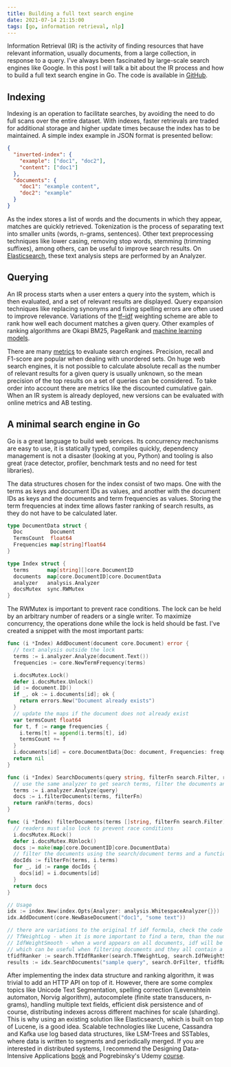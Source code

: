 ```yaml
---
title: Building a full text search engine
date: 2021-07-14 21:15:00
tags: [go, information retrieval, nlp]
---
```


Information Retrieval (IR) is the activity of finding resources that have relevant information, usually documents, from a large collection, in response to a query. I've always been fascinated by large-scale search engines like Google. In this post I will talk a bit about the IR process and how to build a full text search engine in Go. The code is available in [GitHub](https://github.com/ruial/busca).

## Indexing

Indexing is an operation to facilitate searches, by avoiding the need to do full scans over the entire dataset. With indexes, faster retrievals are traded for additional storage and higher update times because the index has to be maintained. A simple index example in JSON format is presented bellow:

```json
{
  "inverted-index": {
    "example": ["doc1", "doc2"],
    "content": ["doc1"]
  },
  "documents": {
    "doc1": "example content",
    "doc2": "example"
  }
}
```

As the index stores a list of words and the documents in which they appear, matches are quickly retrieved. Tokenization is the process of separating text into smaller units (words, n-grams, sentences). Other text preprocessing techniques like lower casing, removing stop words, stemming (trimming suffixes), among others, can be useful to improve search results. On [Elasticsearch](https://www.elastic.co/guide/en/elasticsearch/reference/current/analysis.html), these text analysis steps are performed by an Analyzer.

## Querying

An IR process starts when a user enters a query into the system, which is then evaluated, and a set of relevant results are displayed. Query expansion techniques like replacing synonyms and fixing spelling errors are often used to improve relevance. Variations of the [tf–idf](https://en.wikipedia.org/wiki/Tf%E2%80%93idf) weighting scheme are able to rank how well each document matches a given query. Other examples of ranking algorithms are Okapi BM25, PageRank and [machine learning models](https://en.wikipedia.org/wiki/Learning_to_rank).

There are many [metrics](https://en.wikipedia.org/wiki/Evaluation_measures_(information_retrieval)) to evaluate search engines. Precision, recall and F1-score are popular when dealing with unordered sets. On huge web search engines, it is not possible to calculate absolute recall as the number of relevant results for a given query is usually unknown, so the mean precision of the top results on a set of queries can be considered. To take order into account there are metrics like the discounted cumulative gain. When an IR system is already deployed, new versions can be evaluated with online metrics and AB testing.

## A minimal search engine in Go

Go is a great language to build web services. Its concurrency mechanisms are easy to use, it is statically typed, compiles quickly, dependency management is not a disaster (looking at you, Python) and tooling is also great (race detector, profiler, benchmark tests and no need for test libraries).

The data structures chosen for the index consist of two maps. One with the terms as keys and document IDs as values, and another with the document IDs as keys and the documents and term frequencies as values. Storing the term frequencies at index time allows faster ranking of search results, as they do not have to be calculated later.

```go
type DocumentData struct {
  Doc         Document
  TermsCount  float64
  Frequencies map[string]float64
}

type Index struct {
  terms      map[string][]core.DocumentID
  documents  map[core.DocumentID]core.DocumentData
  analyzer   analysis.Analyzer
  docsMutex  sync.RWMutex
}
```

The RWMutex is important to prevent race conditions. The lock can be held by an arbitrary number of readers or a single writer. To maximize concurrency, the operations done while the lock is held should be fast. I've created a snippet with the most important parts:

```go
func (i *Index) AddDocument(document core.Document) error {
  // text analysis outside the lock
  terms := i.analyzer.Analyze(document.Text())
  frequencies := core.NewTermFrequency(terms)

  i.docsMutex.Lock()
  defer i.docsMutex.Unlock()
  id := document.ID()
  if _, ok := i.documents[id]; ok {
    return errors.New("Document already exists")
  }
  // update the maps if the document does not already exist
  var termsCount float64
  for t, f := range frequencies {
    i.terms[t] = append(i.terms[t], id)
    termsCount += f
  }
  i.documents[id] = core.DocumentData{Doc: document, Frequencies: frequencies, TermsCount: termsCount}
  return nil
}

func (i *Index) SearchDocuments(query string, filterFn search.Filter, rankFn search.Ranker) []core.DocumentScore {
  // use the same analyzer to get search terms, filter the documents and rank them
  terms := i.analyzer.Analyze(query)
  docs := i.filterDocuments(terms, filterFn)
  return rankFn(terms, docs)
}

func (i *Index) filterDocuments(terms []string, filterFn search.Filter) map[core.DocumentID]core.DocumentData {
  // readers must also lock to prevent race conditions
  i.docsMutex.RLock()
  defer i.docsMutex.RUnlock()
  docs := make(map[core.DocumentID]core.DocumentData)
  // filter the documents using the search/document terms and a function that has a condition (AND, OR)
  docIds := filterFn(terms, i.terms)
  for _, id := range docIds {
    docs[id] = i.documents[id]
  }
  return docs
}

// Usage
idx := index.New(index.Opts{Analyzer: analysis.WhitespaceAnalyzer{}})
idx.AddDocument(core.NewBaseDocument("doc1", "some text"))

// there are variations to the original tf idf formula, check the code for implementation details
// TfWeightLog - when it is more important to find a term, than the number of times it appears on a document
// IdfWeightSmooth - when a word appears on all documents, idf will be 0, smoothing will cause it to be higher than zero,
// which can be useful when filtering documents and they all contain a term
tfidfRanker := search.TfIdfRanker(search.TfWeightLog, search.IdfWeightSmooth)
results := idx.SearchDocuments("sample query", search.OrFilter, tfidfRanker)
```

After implementing the index data structure and ranking algorithm, it was trivial to add an HTTP API on top of it. However, there are some complex topics like Unicode Text Segmentation, spelling correction (Levenshtein automaton, Norvig algorithm), autocomplete (finite state transducers, n-grams), handling multiple text fields, efficient disk persistence and of course, distributing indexes across different machines for scale (sharding). This is why using an existing solution like Elasticsearch, which is built on top of Lucene, is a good idea. Scalable technologies like Lucene, Cassandra and Kafka use log based data structures, like  LSM-Trees and SSTables, where data is written to segments and periodically merged. If you are interested in distributed systems, I recommend the Designing Data-Intensive Applications [book](https://www.oreilly.com/library/view/designing-data-intensive-applications/9781491903063) and Pogrebinsky's Udemy [course](https://www.udemy.com/course/distributed-systems-cloud-computing-with-java).
